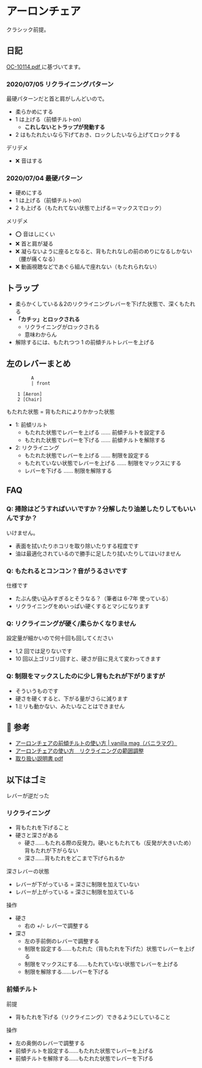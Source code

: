# アーロンチェア
クラシック前提。

## 日記
[OC-10114.pdf ](https://www.raku1.co.jp/up/OC-10114.pdf ) に基づいてます。

### 2020/07/05 リクライニングパターン
最硬パターンだと首と肩がしんどいので。

- 柔らかめにする
- 1 は上げる（前傾チルトon）
    - **これしないとトラップが発動する**
- 2 はもたれたいなら下げておき、ロックしたいなら上げてロックする

デリデメ

- :x: 音はする

### 2020/07/04 最硬パターン
- 硬めにする
- 1 は上げる（前傾チルトon）
- 2 も上げる（もたれてない状態で上げる＝マックスでロック）

メリデメ

- :o: 音はしにくい
- :x: 首と肩が凝る
- :x: 凝らないように座るとなると、背もたれなしの前のめりになるしかない（腰が痛くなる）
- :x: 動画視聴などであぐら組んで座れない（もたれられない）

## トラップ
- 柔らかくしている＆2のリクライニングレバーを下げた状態で、深くもたれる
- **「カチッ」とロックされる**
    - リクライニングがロックされる
    - 意味わからん
- 解除するには、もたれつつ 1 の前傾チルトレバーを上げる

## 左のレバーまとめ

```
         A
         | front

    1 [Aeron]
    2 [Chair]
```

もたれた状態 = 背もたれによりかかった状態

- 1: 前傾リルト
    - もたれた状態でレバーを上げる …… 前傾チルトを設定する
    - もたれた状態でレバーを下げる …… 前傾チルトを解除する
- 2: リクライニング
    - もたれた状態でレバーを上げる …… 制限を設定する
    - もたれていない状態でレバーを上げる …… 制限をマックスにする
    - レバーを下げる …… 制限を解除する


## FAQ

### Q: 掃除はどうすればいいですか？分解したり油差したりしてもいいんですか？
いけません。

- 表面を拭いたりホコリを取り除いたりする程度です
- 油は最適化されているので勝手に足したり拭いたりしてはいけません

### Q: もたれるとコンコン？音がうるさいです
仕様です

- たぶん使い込みすぎるとそうなる？（筆者は 6-7年 使っている）
- リクライニングをめいっぱい硬くするとマシになります

### Q: リクライニングが硬く/柔らかくなりません
設定量が細かいので何十回も回してください

- 1,2 回では足りないです
- 10 回以上ゴリゴリ回すと、硬さが目に見えて変わってきます

### Q: 制限をマックスしたのに少し背もたれが下がりますが
- そういうものです
- 硬さを硬くすると、下がる量がさらに減ります
- 1ミリも動かない、みたいなことはできません

## :memo: 参考
- [アーロンチェアの前傾チルトの使い方 | vanilla mag（バニラマグ）](https://nonversus.jp/vmag/2016-784/)
- [アーロンチェアの使い方　リクライニングの範囲調整](https://www.vanilla-chair.com/fs/aeron/c/function-range)
- [取り扱い説明書 pdf](https://www.raku1.co.jp/up/OC-10114.pdf)

## 以下はゴミ
レバーが逆だった

### リクライニング
- 背もたれを下げること
- 硬さと深さがある
    - 硬さ……もたれる際の反発力。硬いともたれても（反発が大きいため）背もたれが下がらない
    - 深さ……背もたれをどこまで下げられるか

深さレバーの状態

- レバーが下がっている = 深さに制限を加えていない
- レバーが上がっている = 深さに制限を加えている

操作

- 硬さ
    - 右の +/- レバーで調整する
- 深さ
    - 左の手前側のレバーで調整する
    - 制限を設定する……もたれた（背もたれを下げた）状態でレバーを上げる
    - 制限をマックスにする……もたれていない状態でレバーを上げる
    - 制限を解除する……レバーを下げる

### 前傾チルト
前提

- 背もたれを下げる（リクライニング）できるようにしていること

操作

- 左の奥側のレバーで調整する
- 前傾チルトを設定する……もたれた状態でレバーを上げる
- 前傾チルトを解除する……もたれた状態でレバーを下げる
